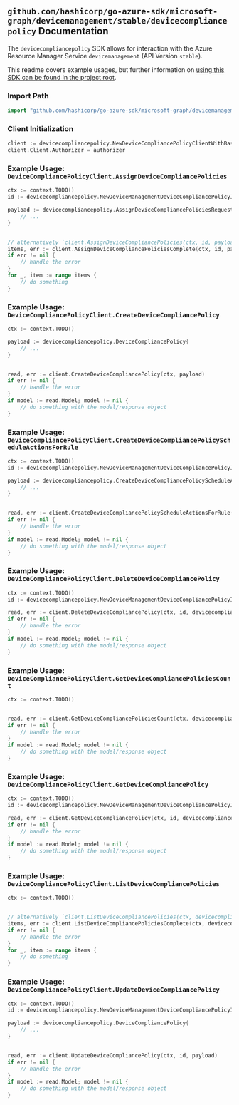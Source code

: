 
## `github.com/hashicorp/go-azure-sdk/microsoft-graph/devicemanagement/stable/devicecompliancepolicy` Documentation

The `devicecompliancepolicy` SDK allows for interaction with the Azure Resource Manager Service `devicemanagement` (API Version `stable`).

This readme covers example usages, but further information on [using this SDK can be found in the project root](https://github.com/hashicorp/go-azure-sdk/tree/main/docs).

### Import Path

```go
import "github.com/hashicorp/go-azure-sdk/microsoft-graph/devicemanagement/stable/devicecompliancepolicy"
```


### Client Initialization

```go
client := devicecompliancepolicy.NewDeviceCompliancePolicyClientWithBaseURI("https://management.azure.com")
client.Client.Authorizer = authorizer
```


### Example Usage: `DeviceCompliancePolicyClient.AssignDeviceCompliancePolicies`

```go
ctx := context.TODO()
id := devicecompliancepolicy.NewDeviceManagementDeviceCompliancePolicyID("deviceCompliancePolicyIdValue")

payload := devicecompliancepolicy.AssignDeviceCompliancePoliciesRequest{
	// ...
}


// alternatively `client.AssignDeviceCompliancePolicies(ctx, id, payload, devicecompliancepolicy.DefaultAssignDeviceCompliancePoliciesOperationOptions())` can be used to do batched pagination
items, err := client.AssignDeviceCompliancePoliciesComplete(ctx, id, payload, devicecompliancepolicy.DefaultAssignDeviceCompliancePoliciesOperationOptions())
if err != nil {
	// handle the error
}
for _, item := range items {
	// do something
}
```


### Example Usage: `DeviceCompliancePolicyClient.CreateDeviceCompliancePolicy`

```go
ctx := context.TODO()

payload := devicecompliancepolicy.DeviceCompliancePolicy{
	// ...
}


read, err := client.CreateDeviceCompliancePolicy(ctx, payload)
if err != nil {
	// handle the error
}
if model := read.Model; model != nil {
	// do something with the model/response object
}
```


### Example Usage: `DeviceCompliancePolicyClient.CreateDeviceCompliancePolicyScheduleActionsForRule`

```go
ctx := context.TODO()
id := devicecompliancepolicy.NewDeviceManagementDeviceCompliancePolicyID("deviceCompliancePolicyIdValue")

payload := devicecompliancepolicy.CreateDeviceCompliancePolicyScheduleActionsForRuleRequest{
	// ...
}


read, err := client.CreateDeviceCompliancePolicyScheduleActionsForRule(ctx, id, payload)
if err != nil {
	// handle the error
}
if model := read.Model; model != nil {
	// do something with the model/response object
}
```


### Example Usage: `DeviceCompliancePolicyClient.DeleteDeviceCompliancePolicy`

```go
ctx := context.TODO()
id := devicecompliancepolicy.NewDeviceManagementDeviceCompliancePolicyID("deviceCompliancePolicyIdValue")

read, err := client.DeleteDeviceCompliancePolicy(ctx, id, devicecompliancepolicy.DefaultDeleteDeviceCompliancePolicyOperationOptions())
if err != nil {
	// handle the error
}
if model := read.Model; model != nil {
	// do something with the model/response object
}
```


### Example Usage: `DeviceCompliancePolicyClient.GetDeviceCompliancePoliciesCount`

```go
ctx := context.TODO()


read, err := client.GetDeviceCompliancePoliciesCount(ctx, devicecompliancepolicy.DefaultGetDeviceCompliancePoliciesCountOperationOptions())
if err != nil {
	// handle the error
}
if model := read.Model; model != nil {
	// do something with the model/response object
}
```


### Example Usage: `DeviceCompliancePolicyClient.GetDeviceCompliancePolicy`

```go
ctx := context.TODO()
id := devicecompliancepolicy.NewDeviceManagementDeviceCompliancePolicyID("deviceCompliancePolicyIdValue")

read, err := client.GetDeviceCompliancePolicy(ctx, id, devicecompliancepolicy.DefaultGetDeviceCompliancePolicyOperationOptions())
if err != nil {
	// handle the error
}
if model := read.Model; model != nil {
	// do something with the model/response object
}
```


### Example Usage: `DeviceCompliancePolicyClient.ListDeviceCompliancePolicies`

```go
ctx := context.TODO()


// alternatively `client.ListDeviceCompliancePolicies(ctx, devicecompliancepolicy.DefaultListDeviceCompliancePoliciesOperationOptions())` can be used to do batched pagination
items, err := client.ListDeviceCompliancePoliciesComplete(ctx, devicecompliancepolicy.DefaultListDeviceCompliancePoliciesOperationOptions())
if err != nil {
	// handle the error
}
for _, item := range items {
	// do something
}
```


### Example Usage: `DeviceCompliancePolicyClient.UpdateDeviceCompliancePolicy`

```go
ctx := context.TODO()
id := devicecompliancepolicy.NewDeviceManagementDeviceCompliancePolicyID("deviceCompliancePolicyIdValue")

payload := devicecompliancepolicy.DeviceCompliancePolicy{
	// ...
}


read, err := client.UpdateDeviceCompliancePolicy(ctx, id, payload)
if err != nil {
	// handle the error
}
if model := read.Model; model != nil {
	// do something with the model/response object
}
```

